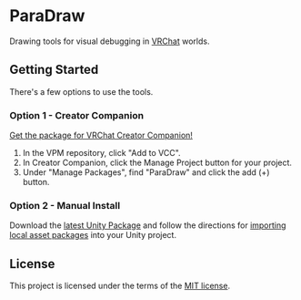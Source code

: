 # ParaDraw

Drawing tools for visual debugging in [VRChat](https://vrchat.com) worlds.

## Getting Started

There's a few options to use the tools.

### Option 1 - Creator Companion

[Get the package for VRChat Creator Companion!](https://vavassor.github.io/OrchidSealVPM)

1. In the VPM repository, click "Add to VCC".
2. In Creator Companion, click the Manage Project button for your project.
3. Under "Manage Packages", find "ParaDraw" and click the add (+) button.

### Option 2 - Manual Install

Download the [latest Unity Package](https://github.com/vavassor/ParaDraw/releases/latest) and follow the directions for [importing local asset packages](https://docs.unity3d.com/2023.1/Documentation/Manual/AssetPackagesImport.html) into your Unity project.

## License

This project is licensed under the terms of the [MIT license](LICENSE.md).
